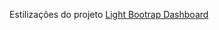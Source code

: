 Estilizações do projeto [Light Bootrap Dashboard](https://demos.creative-tim.com/light-bootstrap-dashboard/examples/dashboard.html?_ga=2.77223837.98715553.1543967925-2003802281.1543967925)
